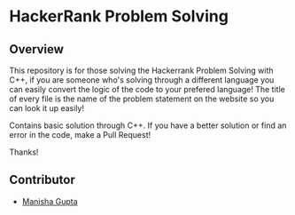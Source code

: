 # HackerRank Problem Solving

## Overview
This repository is for those solving the Hackerrank Problem Solving with C++, if you are someone who's solving through a different language you can easily convert the logic of the code to your prefered language!
The title of every file is the name of the problem statement on the website so you can look it up easily! 

Contains basic solution through C++.
If you have a better solution or find an error in the code, make a Pull Request!

Thanks!


## Contributor
- [Manisha Gupta](https://manisha069.github.io/) 
